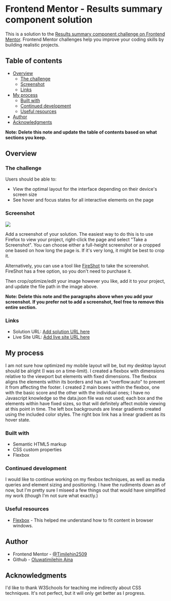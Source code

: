 # Frontend Mentor - Results summary component solution

This is a solution to the [Results summary component challenge on Frontend Mentor](https://www.frontendmentor.io/challenges/results-summary-component-CE_K6s0maV). Frontend Mentor challenges help you improve your coding skills by building realistic projects. 

## Table of contents

- [Overview](#overview)
  - [The challenge](#the-challenge)
  - [Screenshot](#screenshot)
  - [Links](#links)
- [My process](#my-process)
  - [Built with](#built-with)
  - [Continued development](#continued-development)
  - [Useful resources](#useful-resources)
- [Author](#author)
- [Acknowledgments](#acknowledgments)

**Note: Delete this note and update the table of contents based on what sections you keep.**

## Overview

### The challenge

Users should be able to:

- View the optimal layout for the interface depending on their device's screen size
- See hover and focus states for all interactive elements on the page

### Screenshot

![](./screenshot.jpg)

Add a screenshot of your solution. The easiest way to do this is to use Firefox to view your project, right-click the page and select "Take a Screenshot". You can choose either a full-height screenshot or a cropped one based on how long the page is. If it's very long, it might be best to crop it.

Alternatively, you can use a tool like [FireShot](https://getfireshot.com/) to take the screenshot. FireShot has a free option, so you don't need to purchase it. 

Then crop/optimize/edit your image however you like, add it to your project, and update the file path in the image above.

**Note: Delete this note and the paragraphs above when you add your screenshot. If you prefer not to add a screenshot, feel free to remove this entire section.**

### Links

- Solution URL: [Add solution URL here](https://your-solution-url.com)
- Live Site URL: [Add live site URL here](https://your-live-site-url.com)

## My process

I am not sure how optimized my mobile layout will be, but my desktop layout should be alright (I was on a time-limit). I created a flexbox with dimensions relative to the viewport but elements with fixed dimensions.
The flexbox aligns the elements within its borders and has an "overflow:auto" to prevent it from affecting 
the footer. I created 2 main boxes within the flexbox, one with the basic score and the other with the individual ones; I have no Javascript knowledge so the data.json file was not used; each box and the elements within have fixed sizes, so that will definitely affect mobile viewing at this point in time.
The left box backgrounds are linear gradients created using the included color styles.
The right box link has a linear gradient as its hover state.
### Built with

- Semantic HTML5 markup
- CSS custom properties
- Flexbox

### Continued development

I would like to continue working on my flexbox techniques, as well as media queries and element sizing and positioning. I have the rudiments down as of now, but I'm pretty sure I miseed a few things out that would have simplified my work (though I'm not sure what exactly.)

### Useful resources

- [Flexbox](https://www.w3schools.com/css/css3_flexbox.asp) - This helped me understand how to fit content in browser windows.

## Author

- Frontend Mentor - [@Timilehin2509](https://www.frontendmentor.io/profile/Timilehin2509)
- Github - [Oluwatimilehin Aina](https://github.com/Timilehin2509)


## Acknowledgments

I'd like to thank W3Schools for teaching me indirectly about CSS techniques.
It's not perfect, but it will only get better as I progress.

